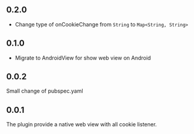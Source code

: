 ## 0.2.0
- Change type of onCookieChange from `String` to `Map<String, String>` 

## 0.1.0
- Migrate to AndroidView for show web view on Android

## 0.0.2

Small change of pubspec.yaml

## 0.0.1

The plugin provide a native web view with all cookie listener.

